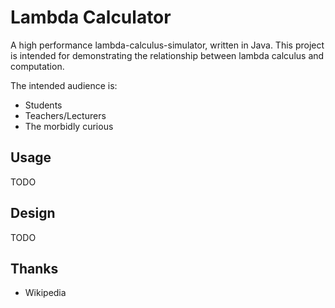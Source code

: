 Lambda Calculator
=================

A high performance lambda-calculus-simulator, written in Java.
This project is intended for demonstrating the relationship between lambda calculus and computation.

The intended audience is:
  * Students
  * Teachers/Lecturers
  * The morbidly curious

Usage
-----

TODO

Design
------

TODO

Thanks
------

  * Wikipedia
